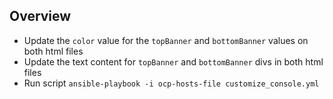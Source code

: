 ## Overview

- Update the `color` value for the `topBanner` and `bottomBanner` values on both html files
- Update the text content for `topBanner` and `bottomBanner` divs in both html files
- Run script `ansible-playbook -i ocp-hosts-file customize_console.yml`
